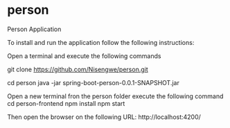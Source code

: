 # person
Person Application


To install and run the application follow the following instructions:

Open a terminal and execute the following commands

git clone https://github.com/Nisengwe/person.git

cd person
java -jar  spring-boot-person-0.0.1-SNAPSHOT.jar


Open a new terminal fron the person folder execute the following command
cd person-frontend
npm install
npm start



Then open the browser on the following URL:
http://localhost:4200/

